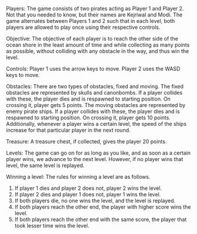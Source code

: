 Players:
The game consists of two pirates acting as Player 1 and Player 2. Not that you needed to know, but their names are Kejriwal and Modi. The game alternates between Players 1 and 2 such that
in each level, both players are allowed to play once using their respective controls.

Objective:
The objective of each player is to reach the other side of the ocean shore in the least amount of time and while collecting as many points as possible, without colliding with any
obstacle in the way, and thus win the level.

Controls:
Player 1 uses the arrow keys to move. Player 2 uses the WASD keys to move.

Obstacles:
There are two types of obstacles, fixed and moving.
The fixed obstacles are represented by skulls and canonbombs. If a player collides with these, the player dies and is respawned to starting position. On crossing it, player gets 5 points.
The moving obstacles are represented by enemy pirate ships. If a player collides with these, the player dies and is respawned to starting position. On crossing it, player
gets 10 points. Additionally, whenever a player wins a certain level, the speed of the ships increase for that particular player in the next round.

Treasure:
A treasure chest, if collected, gives the player 20 points.

Levels:
The game can go on for as long as you like, and as soon as a certain player wins, we advance to the next level. However, if no player wins that level, the same level is replayed.

Winning a level:
The rules for winning a level are as follows.
1. If player 1 dies and player 2 does not, player 2 wins the level.
2. If player 2 dies and player 1 does not, player 1 wins the level.
3. If both players die, no one wins the level, and the level is replayed.
4. If both players reach the other end, the player with higher score wins the level.
5. If both players reach the other end with the same score, the player that took lesser time wins the level.
